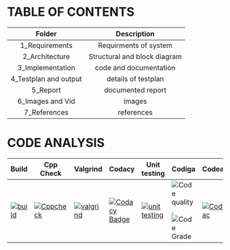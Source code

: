 # TABLE OF CONTENTS

| Folder | Description |
|:-----: |:----------: |
| 1_Requirements       | Requirments of system             |
|2_Architecture       | Structural and block diagram          |
|3_Implementation       | code and documentation         | 
|4_Testplan and output        | details of testplan            |
|5_Report       | documented report        |
|6_Images and Vid| images |
| 7_References      | references            |


# CODE ANALYSIS 

| Build | Cpp Check| Valgrind | Codacy | Unit testing|Codiga| Codeac|
|--|--|--|--|--|--|--|
|[![build](https://github.com/Sakshi016/M2_EmbSys/actions/workflows/build.yml/badge.svg)](https://github.com/Sakshi016/M2_EmbSys/actions/workflows/build.yml)   | [![Cppcheck](https://github.com/Sakshi016/M2_EmbSys/actions/workflows/Cppcheck.yml/badge.svg)](https://github.com/Sakshi016/M2_EmbSys/actions/workflows/Cppcheck.yml)  | [![valgrind](https://github.com/Sakshi016/M2_EmbSys/actions/workflows/valgrind.yml/badge.svg)](https://github.com/Sakshi016/M2_EmbSys/actions/workflows/valgrind.yml)  | [![Codacy Badge](https://app.codacy.com/project/badge/Grade/2cafec81f5d74b1d9cc7ea2cc023034b)](https://www.codacy.com/gh/Sakshi016/M2_EmbSys/dashboard?utm_source=github.com&amp;utm_medium=referral&amp;utm_content=Sakshi016/M2_EmbSys&amp;utm_campaign=Badge_Grade)  |[![unit testing](https://github.com/Sakshi016/M2_EmbSys/actions/workflows/unit%20testing.yml/badge.svg)](https://github.com/Sakshi016/M2_EmbSys/actions/workflows/unit%20testing.yml)   |![Code quality]( https://api.codiga.io/project/31726/score/svg) ,![Code Grade](https://api.codiga.io/project/31726/status/svg)|[![Codeac](https://static.codeac.io/badges/2-460934455.svg "Codeac")](https://app.codeac.io/github/Sakshi016/M2_EmbSys)|
